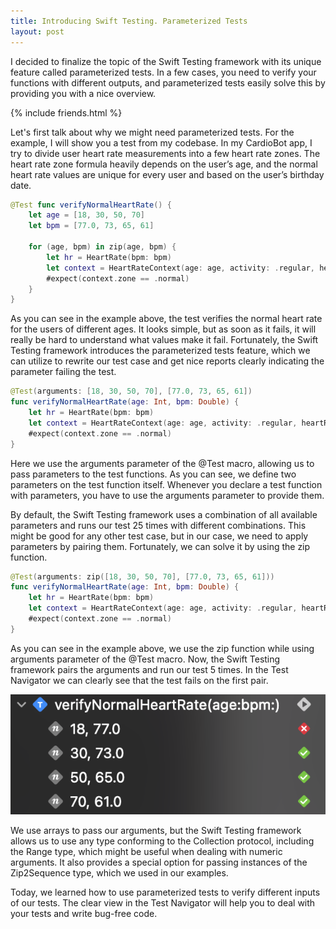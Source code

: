 ```yaml
---
title: Introducing Swift Testing. Parameterized Tests
layout: post
---
```


I decided to finalize the topic of the Swift Testing framework with its unique feature called parameterized tests. In a few cases, you need to verify your functions with different outputs, and parameterized tests easily solve this by providing you with a nice overview.

{% include friends.html %}

Let's first talk about why we might need parameterized tests. For the example, I will show you a test from my codebase. In my CardioBot app, I try to divide user heart rate measurements into a few heart rate zones. The heart rate zone formula heavily depends on the user’s age, and the normal heart rate values are unique for every user and based on the user’s birthday date.

```swift
@Test func verifyNormalHeartRate() {
    let age = [18, 30, 50, 70]
    let bpm = [77.0, 73, 65, 61]
        
    for (age, bpm) in zip(age, bpm) {
        let hr = HeartRate(bpm: bpm)
        let context = HeartRateContext(age: age, activity: .regular, heartRate: hr)
        #expect(context.zone == .normal)
    }
}
```

As you can see in the example above, the test verifies the normal heart rate for the users of different ages. It looks simple, but as soon as it fails, it will really be hard to understand what values make it fail. Fortunately, the Swift Testing framework introduces the parameterized tests feature, which we can utilize to rewrite our test case and get nice reports clearly indicating the parameter failing the test.

```swift
@Test(arguments: [18, 30, 50, 70], [77.0, 73, 65, 61])
func verifyNormalHeartRate(age: Int, bpm: Double) {
    let hr = HeartRate(bpm: bpm)
    let context = HeartRateContext(age: age, activity: .regular, heartRate: hr)
    #expect(context.zone == .normal)
}
```

Here we use the arguments parameter of the @Test macro, allowing us to pass parameters to the test functions. As you can see, we define two parameters on the test function itself. Whenever you declare a test function with parameters, you have to use the arguments parameter to provide them.

By default, the Swift Testing framework uses a combination of all available parameters and runs our test 25 times with different combinations. This might be good for any other test case, but in our case, we need to apply parameters by pairing them. Fortunately, we can solve it by using the zip function.

```swift
@Test(arguments: zip([18, 30, 50, 70], [77.0, 73, 65, 61]))
func verifyNormalHeartRate(age: Int, bpm: Double) {
    let hr = HeartRate(bpm: bpm)
    let context = HeartRateContext(age: age, activity: .regular, heartRate: hr)
    #expect(context.zone == .normal)
}
```

As you can see in the example above, we use the zip function while using arguments parameter of the @Test macro. Now, the Swift Testing framework pairs the arguments and run our test 5 times. In the Test Navigator we can clearly see that the test fails on the first pair.

![parameterized-test-navigator](/public/parameterized-test.png)

We use arrays to pass our arguments, but the Swift Testing framework allows us to use any type conforming to the Collection protocol, including the Range type, which might be useful when dealing with numeric arguments. It also provides a special option for passing instances of the Zip2Sequence type, which we used in our examples.

Today, we learned how to use parameterized tests to verify different inputs of our tests. The clear view in the Test Navigator will help you to deal with your tests and write bug-free code.
